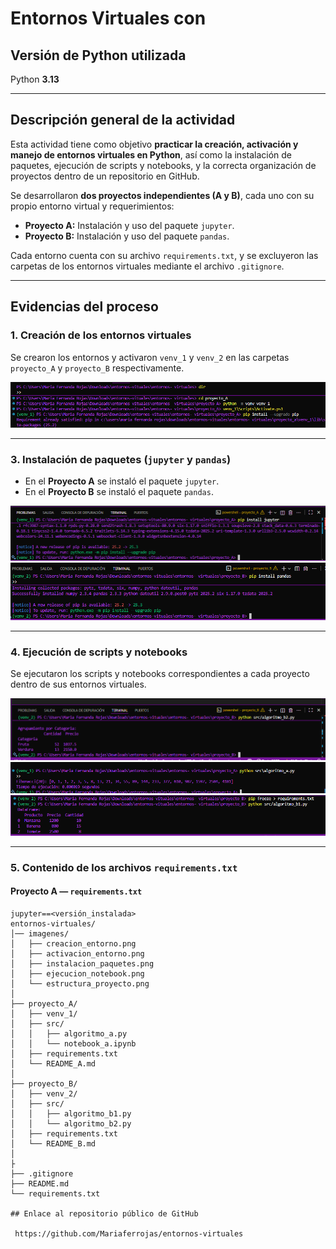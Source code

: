 #  Entornos Virtuales con 

##  Versión de Python utilizada
Python **3.13**

---

##  Descripción general de la actividad

Esta actividad tiene como objetivo **practicar la creación, activación y manejo de entornos virtuales en Python**, así como la instalación de paquetes, ejecución de scripts y notebooks, y la correcta organización de proyectos dentro de un repositorio en GitHub.

Se desarrollaron **dos proyectos independientes (A y B)**, cada uno con su propio entorno virtual y requerimientos:

- **Proyecto A:** Instalación y uso del paquete `jupyter`.
- **Proyecto B:** Instalación y uso del paquete `pandas`.

Cada entorno cuenta con su archivo `requirements.txt`, y se excluyeron las carpetas de los entornos virtuales mediante el archivo `.gitignore`.

---

##  Evidencias del proceso

###  1. Creación de los entornos virtuales
Se crearon los entornos y activaron `venv_1` y `venv_2` en las carpetas `proyecto_A` y `proyecto_B` respectivamente.

![Creación de los entornos](imagenes/entorno1.png)


---



###  3. Instalación de paquetes (`jupyter` y `pandas`)
- En el **Proyecto A** se instaló el paquete `jupyter`.
- En el **Proyecto B** se instaló el paquete `pandas`.

![Instalación de paquetes](imagenes/Jupyter.png)
![Instalación de paquetes](imagenes/pandas.png)


---

###  4. Ejecución de scripts y notebooks
Se ejecutaron los scripts y notebooks correspondientes a cada proyecto dentro de sus entornos virtuales.

![Ejecución de scripts y notebooks](imagenes/algoritmob2.png)
![Ejecución de scripts y notebooks](imagenes/algoritmoa.png)
![Ejecución de scripts y notebooks](imagenes/algoritmob1.png)


---

###  5. Contenido de los archivos `requirements.txt`

#### Proyecto A — `requirements.txt`
```text
jupyter==<versión_instalada>
entornos-virtuales/
│── imagenes/
│   ├── creacion_entorno.png
│   ├── activacion_entorno.png
│   ├── instalacion_paquetes.png
│   ├── ejecucion_notebook.png
│   └── estructura_proyecto.png
│
├── proyecto_A/
│   ├── venv_1/               
│   ├── src/
│   │   ├── algoritmo_a.py
│   │   └── notebook_a.ipynb
│   ├── requirements.txt
│   └── README_A.md
│
├── proyecto_B/
│   ├── venv_2/                
│   ├── src/
│   │   ├── algoritmo_b1.py
│   │   └── algoritmo_b2.py
│   ├── requirements.txt
│   └── README_B.md
│
├
├── .gitignore
├── README.md
└── requirements.txt

## Enlace al repositorio público de GitHub

 https://github.com/Mariaferrojas/entornos-virtuales